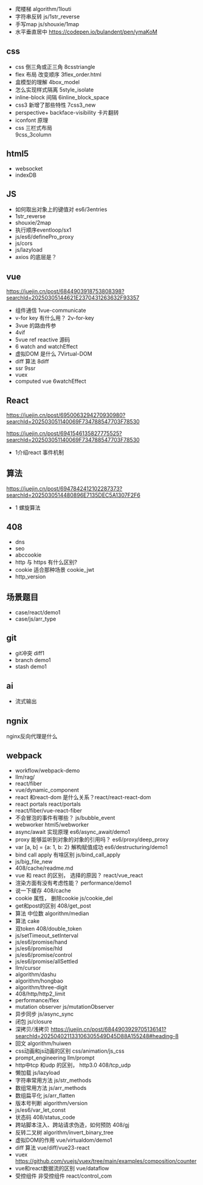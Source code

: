 - 爬楼梯
  algorithm/1louti
- 字符串反转
  js/1str_reverse
- 手写map
  js/shouxie/1map
- 水平垂直居中
  https://codepen.io/bulandent/pen/ymaKoM

## css
- css 倒三角或正三角 8csstriangle
- flex 布局 改变顺序  3flex_order.html
- 盒模型的理解
  4box_model
- 怎么实现样式隔离
  5style_isolate
- inline-block 间隔
  6inline_block_space
- css3 新增了那些特性
  7css3_new
- perspective+ backface-visibility 卡片翻转
- iconfont 原理
- css 三栏式布局  
  9css_3column

## html5
- websocket
- indexDB


## JS 
- 如何取出对象上的键值对 es6/3entries
- 1str_reverse
- shouxie/2map
- 执行顺序eventloop/sx1
- js/es6/definePro_proxy
- js/cors
- js/lazyload
- axios 的底层是？

## vue 
https://juejin.cn/post/6844903918753808398?searchId=20250305144621E2370431263632F93357
- 组件通信
  1vue-communicate
- v-for  key 有什么用？
  2v-for-key
- 3vue 的路由传参
- 4vif
- 5vue ref reactive 源码
- 6 watch and watchEffect
- 虚拟DOM 是什么 7Virtual-DOM
- diff 算法 8diff
- ssr 9ssr
- vuex 
- computed vue 6watchEffect
  

## React
https://juejin.cn/post/6950063294270930980?searchId=202503051140069F734788547703F78530

https://juejin.cn/post/6941546135827775525?searchId=202503051140069F734788547703F78530

- 1介绍react 事件机制


## 算法 
https://juejin.cn/post/6947842412102287373?searchId=2025030514480896E7135DEC5A1307F2F6

- 1 螺旋算法

## 408
- dns
- seo
- abccookie
- http 与 https 有什么区别?
- cookie 适合那种场景 cookie_jwt
- http_version


  
## 场景题目
- case/react/demo1
- case/js/arr_type

## git
- git冲突 diff1
- branch demo1
- stash demo1

## ai
- 流式输出

## ngnix 
  nginx反向代理是什么

## webpack 

- workflow/webpack-demo
- llm/rag/
- react/fiber
- vue/dynamic_component
- react 和react-dom 是什么关系？react/react-react-dom
- react portals  react/portals
- react/fiber/vue-react-fiber
- 不会冒泡的事件有哪些？ js/bubble_event
- webworker html5/webworker
- async/await 实现原理 es6/async_await/demo1
- proxy 能够监听到对象的对象的引用吗？ es6/proxy/deep_proxy
- var [a, b] = {a: 1, b: 2} 解构赋值成功 es6/destructuring/demo1
- bind call apply 有啥区别 js/bind_call_apply
- js/big_file_new 
- 408/cache/readme.md
- vue 和 react 的区别， 选择的原因？ react/vue_react
- 渲染方面有没有考虑性能？ performance/demo1
- 说一下缓存 408/cache
- cookie 属性， 删除cookie js/cookie_del
- get和post的区别 408/get_post
- 算法 中位数 algorithm/median
- 算法 cake 
- 双token 408/double_token
- js/setTimeout_setInterval
- js/es6/promise/hand
- js/es6/promise/hld
- js/es6/promise/control
- js/es6/promise/allSettled
- llm/cursor
- algorithm/dashu
- algorithm/hongbao
- algorithm/three-digit
- 408/http/http2_limit
- performance/flex
- mutation observer js/mutationObserver
- 异步同步 js/async_sync
- 闭包 js/closure
- 深拷贝/浅拷贝  https://juejin.cn/post/6844903929705136141?searchId=202504021133106305549D45D88A155248#heading-8
- 回文 algorithm/huiwen
- css动画和js动画的区别  css/animation/js_css
- prompt_engineering llm/prompt
- http中tcp 和udp 的区别， http3.0 408/tcp_udp
- 懒加载 js/lazyload
- 字符串常用方法 js/str_methods
- 数组常用方法  js/arr_methods
- 数组扁平化  js/arr_flatten
- 版本号判断 algorithm/version
- js/es6/var_let_const
- 状态码 408/status_code
- 跨站脚本注入、跨站请求伪造，如何预防 408/gj
- 反转二叉树 algorithm/invert_binary_tree
- 虚拟DOM的作用 vue/virtualdom/demo1
- diff 算法  vue/diff/vue23-react
- vuex https://github.com/vuejs/vuex/tree/main/examples/composition/counter
- vue和react数据流的区别 vue/dataflow
- 受控组件 非受控组件 react/control_com
